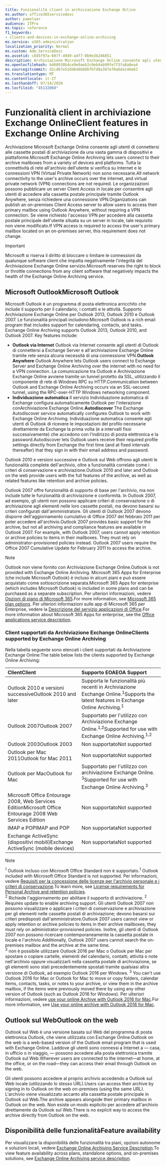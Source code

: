 ```yaml
---
title: Funzionalità client in archiviazione Exchange Online
ms.author: office365servicedesc
author: pamelaar
audience: ITPro
ms.topic: reference
f1_keywords:
- clients-and-devices-in-exchange-online-archiving
ms.service: o365-administration
localization_priority: Normal
ms.custom: Adm_ServiceDesc
ms.assetid: c8d5f97a-607f-4949-a4f7-0b9e3b246851
description: Archiviazione Microsoft Exchange Online consente agli utenti di connettersi alle cassette postali di archiviazione da una vasta gamma di dispositivi e piattaforme. Tutta la connettività di rete all'archivio dell'utente si verifica su Internet e le connessioni VPN (Virtual Private Network) non sono necessarie. Le organizzazioni possono pubblicare un server Client Access in locale per consentire agli utenti di accedere alla cassetta postale principale tramite Outlook Anywhere, senza richiedere una connessione VPN. Se viene richiesto l'accesso VPN per accedere alla cassetta postale principale dell'utente situata su un server in locale, tale requisito non viene modificato.
ms.openlocfilehash: b460938b4ce9e0aeb2c0eb4ab99fe7f3fa8a8ea4
ms.sourcegitcommit: d2cd67e52dd646b68bfbfd8a387e70a6da140a62
ms.translationtype: MT
ms.contentlocale: it-IT
ms.lasthandoff: 07/14/2020
ms.locfileid: "45132060"
---
```

# <a name="client-features-in-exchange-online-archiving"></a><span data-ttu-id="1cf87-106">Funzionalità client in archiviazione Exchange Online</span><span class="sxs-lookup"><span data-stu-id="1cf87-106">Client features in Exchange Online Archiving</span></span>

<span data-ttu-id="1cf87-107">Archiviazione Microsoft Exchange Online consente agli utenti di connettersi alle cassette postali di archiviazione da una vasta gamma di dispositivi e piattaforme.</span><span class="sxs-lookup"><span data-stu-id="1cf87-107">Microsoft Exchange Online Archiving lets users connect to their archive mailboxes from a variety of devices and platforms.</span></span> <span data-ttu-id="1cf87-108">Tutta la connettività di rete all'archivio dell'utente si verifica su Internet e le connessioni VPN (Virtual Private Network) non sono necessarie.</span><span class="sxs-lookup"><span data-stu-id="1cf87-108">All network connectivity to the user's archive occurs over the internet, and virtual private network (VPN) connections are not required.</span></span> <span data-ttu-id="1cf87-109">Le organizzazioni possono pubblicare un server Client Access in locale per consentire agli utenti di accedere alla cassetta postale principale tramite Outlook Anywhere, senza richiedere una connessione VPN.</span><span class="sxs-lookup"><span data-stu-id="1cf87-109">Organizations can publish an on-premises Client Access server to allow users to access their primary mailbox using Outlook Anywhere, without requiring a VPN connection.</span></span> <span data-ttu-id="1cf87-110">Se viene richiesto l'accesso VPN per accedere alla cassetta postale principale dell'utente situata su un server in locale, tale requisito non viene modificato.</span><span class="sxs-lookup"><span data-stu-id="1cf87-110">If VPN access is required to access the user's primary mailbox located on an on-premises server, this requirement does not change.</span></span>
  
> [!IMPORTANT]
> <span data-ttu-id="1cf87-111">Microsoft si riserva il diritto di bloccare o limitare le connessioni da qualunque software client che impatta negativamente l'integrità del Archiviazione Exchange Online servizio.</span><span class="sxs-lookup"><span data-stu-id="1cf87-111">Microsoft reserves the right to block or throttle connections from any client software that negatively impacts the health of the Exchange Online Archiving service.</span></span>
  
## <a name="microsoft-outlook"></a><span data-ttu-id="1cf87-112">Microsoft Outlook</span><span class="sxs-lookup"><span data-stu-id="1cf87-112">Microsoft Outlook</span></span>

<span data-ttu-id="1cf87-p103">Microsoft Outlook è un programma di posta elettronica arricchito che include il supporto per il calendario, i contatti e le attività. Supporto Archiviazione Exchange Online per Outlook 2013, Outlook 2010 e Outlook 2007. Le funzionalità principali includono:</span><span class="sxs-lookup"><span data-stu-id="1cf87-p103">Microsoft Outlook is a rich email program that includes support for calendaring, contacts, and tasks. Exchange Online Archiving supports Outlook 2013, Outlook 2010, and Outlook 2007. Key features include:</span></span>
  
- <span data-ttu-id="1cf87-116">**Outlook via Internet** Outlook via Internet consente agli utenti di Outlook di connettersi a Exchange Server e all'archiviazione Exchange Online tramite rete senza alcuna necessità di una connessione VPN.</span><span class="sxs-lookup"><span data-stu-id="1cf87-116">**Outlook Anywhere** Outlook Anywhere lets Outlook users connect to Exchange Server and Exchange Online Archiving over the internet with no need for a VPN connection.</span></span> <span data-ttu-id="1cf87-117">La comunicazione tra Outlook e Archiviazione Exchange Online avviene tramite un tunnel protetto da SSL, utilizzando il componente di rete di Windows RPC su HTTP.</span><span class="sxs-lookup"><span data-stu-id="1cf87-117">Communication between Outlook and Exchange Online Archiving occurs via an SSL-secured tunnel, using the RPC-over-HTTP Windows networking component.</span></span>    
- <span data-ttu-id="1cf87-118">**Individuazione automatica** Il servizio Individuazione automatica di Exchange configura automaticamente Outlook per l'interazione conArchiviazione Exchange Online.</span><span class="sxs-lookup"><span data-stu-id="1cf87-118">**Autodiscover** The Exchange Autodiscover service automatically configures Outlook to work with Exchange Online Archiving.</span></span> <span data-ttu-id="1cf87-119">Individuazione automatica consente agli utenti di Outlook di ricevere le impostazioni del profilo necessarie direttamente da Exchange la prima volta (e a intervalli fissi successivamente) che accedono con l'indirizzo di posta elettronica e la password.</span><span class="sxs-lookup"><span data-stu-id="1cf87-119">Autodiscover lets Outlook users receive their required profile settings directly from Exchange the first time (and at fixed intervals thereafter) that they sign in with their email address and password.</span></span> 

<span data-ttu-id="1cf87-120">Outlook 2010 e versioni successive e Outlook sul Web offrono agli utenti le funzionalità complete dell'archivio, oltre a funzionalità correlate come i criteri di conservazione e archiviazione.</span><span class="sxs-lookup"><span data-stu-id="1cf87-120">Outlook 2010 and later and Outlook on the web provide users with the full features of the archive, as well as related features like retention and archive policies.</span></span>
  
<span data-ttu-id="1cf87-p106">Outlook 2007 offre funzionalità di supporto di base per l'archivio, ma non include tutte le funzionalità di archiviazione e conformità. In Outlook 2007, ad esempio, gli utenti non possono applicare criteri di conservazione o di archiviazione agli elementi nelle loro cassette postali, ma devono basarsi su criteri configurati dall'amministratore. Gli utenti di Outlook 2007 devono disporre dell'aggiornamento cumulativo di Office 2007 del febbraio 2011 per poter accedere all'archivio.</span><span class="sxs-lookup"><span data-stu-id="1cf87-p106">Outlook 2007 provides basic support for the archive, but not all archiving and compliance features are available in Outlook 2007. For example, with Outlook 2007, users cannot apply retention or archive policies to items in their mailboxes. They must rely on administrator-provisioned policies instead. Outlook 2007 users require the Office 2007 Cumulative Update for February 2011 to access the archive.</span></span>
  
> [!NOTE]
> <span data-ttu-id="1cf87-125">Outlook non viene fornito con Archiviazione Exchange Online.</span><span class="sxs-lookup"><span data-stu-id="1cf87-125">Outlook is not provided with Exchange Online Archiving.</span></span> <span data-ttu-id="1cf87-126">Microsoft 365 Apps for Enterprise (che include Microsoft Outlook) è incluso in alcuni piani e può essere acquistato come sottoscrizione separata.</span><span class="sxs-lookup"><span data-stu-id="1cf87-126">Microsoft 365 Apps for enterprise (which includes Microsoft Outlook) is included in some plans and can be purchased as a separate subscription.</span></span> <span data-ttu-id="1cf87-127">Per ulteriori informazioni, vedere [Opzioni di piano di Microsoft 365](../office-365-platform-service-description/office-365-plan-options.md).</span><span class="sxs-lookup"><span data-stu-id="1cf87-127">For more information, see [Microsoft 365 plan options](../office-365-platform-service-description/office-365-plan-options.md).</span></span> <span data-ttu-id="1cf87-128">Per ulteriori informazioni sulle app di Microsoft 365 per Enterprise, vedere la [Descrizione del servizio applicazioni di Office](../office-applications-service-description/office-applications-service-description.md).</span><span class="sxs-lookup"><span data-stu-id="1cf87-128">For more information about Microsoft 365 Apps for enterprise, see the [Office applications service description](../office-applications-service-description/office-applications-service-description.md).</span></span> 
  
### <a name="clients-supported-by-exchange-online-archiving"></a><span data-ttu-id="1cf87-129">Client supportati da Archiviazione Exchange Online</span><span class="sxs-lookup"><span data-stu-id="1cf87-129">Clients supported by Exchange Online Archiving</span></span>

<span data-ttu-id="1cf87-130">Nella tabella seguente sono elencati i client supportati da Archiviazione Exchange Online:</span><span class="sxs-lookup"><span data-stu-id="1cf87-130">The table below lists the clients supported by Exchange Online Archiving:</span></span>
  
|<span data-ttu-id="1cf87-131">**Client**</span><span class="sxs-lookup"><span data-stu-id="1cf87-131">**Client**</span></span>|<span data-ttu-id="1cf87-132">**Supporto EOA**</span><span class="sxs-lookup"><span data-stu-id="1cf87-132">**EOA Support**</span></span>|
|:-----|:-----|
|<span data-ttu-id="1cf87-133">Outlook 2010 e versioni successive</span><span class="sxs-lookup"><span data-stu-id="1cf87-133">Outlook 2010 and later</span></span>  <br/> |<span data-ttu-id="1cf87-134">Supporta le funzionalità più recenti in Archiviazione Exchange Online.<sup>1</sup></span><span class="sxs-lookup"><span data-stu-id="1cf87-134">Supports the latest features in Exchange Online Archiving.<sup>1</sup></span></span> <br/> |
|<span data-ttu-id="1cf87-135">Outlook 2007</span><span class="sxs-lookup"><span data-stu-id="1cf87-135">Outlook 2007</span></span>  <br/> |<span data-ttu-id="1cf87-136">Supportato per l'utilizzo con Archiviazione Exchange Online.<sup>1,2</sup></span><span class="sxs-lookup"><span data-stu-id="1cf87-136">Supported for use with Exchange Online Archiving.<sup>1,2</sup></span></span> <br/> |
|<span data-ttu-id="1cf87-137">Outlook 2003</span><span class="sxs-lookup"><span data-stu-id="1cf87-137">Outlook 2003</span></span>  <br/> |<span data-ttu-id="1cf87-138">Non supportato</span><span class="sxs-lookup"><span data-stu-id="1cf87-138">Not supported</span></span>  <br/> |
|<span data-ttu-id="1cf87-139">Outlook per Mac 2011</span><span class="sxs-lookup"><span data-stu-id="1cf87-139">Outlook for Mac 2011</span></span>  <br/> |<span data-ttu-id="1cf87-140">Non supportato</span><span class="sxs-lookup"><span data-stu-id="1cf87-140">Not supported</span></span>  <br/> |
|<span data-ttu-id="1cf87-141">Outlook per Mac</span><span class="sxs-lookup"><span data-stu-id="1cf87-141">Outlook for Mac</span></span>  <br/> |<span data-ttu-id="1cf87-142">Supportato per l'utilizzo con archiviazione Exchange Online. <sup>3</sup></span><span class="sxs-lookup"><span data-stu-id="1cf87-142">Supported for use with Exchange Online Archiving.<sup>3</sup></span></span> <br/> |
|<span data-ttu-id="1cf87-143">Microsoft Office Entourage 2008, Web Services Edition</span><span class="sxs-lookup"><span data-stu-id="1cf87-143">Microsoft Office Entourage 2008 Web Services Edition</span></span>  <br/> |<span data-ttu-id="1cf87-144">Non supportato</span><span class="sxs-lookup"><span data-stu-id="1cf87-144">Not supported</span></span>  <br/> |
|<span data-ttu-id="1cf87-145">IMAP e POP</span><span class="sxs-lookup"><span data-stu-id="1cf87-145">IMAP and POP</span></span>  <br/> |<span data-ttu-id="1cf87-146">Non supportata</span><span class="sxs-lookup"><span data-stu-id="1cf87-146">Not supported</span></span>  <br/> |
|<span data-ttu-id="1cf87-147">Exchange ActiveSync (dispositivi mobili)</span><span class="sxs-lookup"><span data-stu-id="1cf87-147">Exchange ActiveSync (mobile devices)</span></span>  <br/> |<span data-ttu-id="1cf87-148">Non supportata</span><span class="sxs-lookup"><span data-stu-id="1cf87-148">Not supported</span></span>  <br/> |
   
> [!NOTE]
> <span data-ttu-id="1cf87-149"><sup>1</sup> Outlook incluso con Microsoft Office Standard non è supportato.</span><span class="sxs-lookup"><span data-stu-id="1cf87-149"><sup>1</sup> Outlook included with Microsoft Office Standard is not supported.</span></span> <span data-ttu-id="1cf87-150">Per informazioni, vedere [Requisiti per la concessione delle licenze per l'archivio personale e i criteri di conservazione](https://support.office.com/article/Outlook-license-requirements-for-Exchange-features-46B6B7C5-C3CA-43E5-8424-1E2807917C99).</span><span class="sxs-lookup"><span data-stu-id="1cf87-150">To learn more, see [License requirements for Personal Archive and retention policies](https://support.office.com/article/Outlook-license-requirements-for-Exchange-features-46B6B7C5-C3CA-43E5-8424-1E2807917C99).</span></span> <br/><span data-ttu-id="1cf87-151"> 
<sup>2</sup> Richiede l'aggiornamento per abilitare il supporto di archiviazione.</span><span class="sxs-lookup"><span data-stu-id="1cf87-151"> 
<sup>2</sup> Requires update to enable archiving support.</span></span> <span data-ttu-id="1cf87-152">Gli utenti Outlook 2007 non possono visualizzare o applicare i criteri di conservazione e archiviazione per gli elementi nelle cassette postali di archiviazione; devono basarsi sui criteri predisposti dall'amministratore.</span><span class="sxs-lookup"><span data-stu-id="1cf87-152">Outlook 2007 users cannot view or apply retention or archive policies to items in their archive mailboxes; they must rely on administrator-provisioned policies.</span></span> <span data-ttu-id="1cf87-153">Inoltre, gli utenti di Outlook 2007 non possono ricercare contemporaneamente la cassetta postale in locale e l'archivio.</span><span class="sxs-lookup"><span data-stu-id="1cf87-153">Additionally, Outlook 2007 users cannot search the on-premises mailbox and the archive at the same time.</span></span> <br/><span data-ttu-id="1cf87-154"> 
<sup>3</sup> non è possibile utilizzare Outlook 2016 per Mac o Outlook per Mac per spostare o copiare cartelle, elementi del calendario, contatti, attività o note nell'archivio oppure visualizzarli nella cassetta postale di archiviazione, se gli elementi sono stati precedentemente spostati tramite qualsiasi altra versione di Outlook, ad esempio Outlook 2016 per Windows.</span><span class="sxs-lookup"><span data-stu-id="1cf87-154"> 
<sup>3</sup> You can't use Outlook 2016 for Mac or Outlook for Mac to move or copy folders, calendar items, contacts, tasks, or notes to your archive, or view them in the archive mailbox, if the items were previously moved there by using any other version of Outlook (such as Outlook 2016 for Windows).</span></span> <span data-ttu-id="1cf87-155">Per ulteriori informazioni, vedere [use your online Archive with Outlook 2016 for Mac](https://support.office.com/article/Use-your-online-archive-with-Outlook-2016-for-Mac-45b8439c-2982-4b6b-9097-eed71dbfe238).</span><span class="sxs-lookup"><span data-stu-id="1cf87-155">For more information, see [Use your online archive with Outlook 2016 for Mac](https://support.office.com/article/Use-your-online-archive-with-Outlook-2016-for-Mac-45b8439c-2982-4b6b-9097-eed71dbfe238).</span></span> 

## <a name="outlook-on-the-web"></a><span data-ttu-id="1cf87-156">Outlook sul Web</span><span class="sxs-lookup"><span data-stu-id="1cf87-156">Outlook on the web</span></span>

<span data-ttu-id="1cf87-157">Outlook sul Web è una versione basata sul Web del programma di posta elettronica Outlook, che viene utilizzata con Exchange Online.</span><span class="sxs-lookup"><span data-stu-id="1cf87-157">Outlook on the web is a web-based version of the Outlook email program that is used with Exchange Online.</span></span> <span data-ttu-id="1cf87-158">Laddove gli utenti sono connessi a Internet a &mdash; casa, in ufficio o in viaggio, &mdash; possono accedere alla posta elettronica tramite Outlook sul Web.</span><span class="sxs-lookup"><span data-stu-id="1cf87-158">Wherever users are connected to the internet&mdash;at home, at the office, or on the road&mdash;they can access their email through Outlook on the web.</span></span>
  
<span data-ttu-id="1cf87-159">Gli utenti possono accedere al proprio archivio accedendo a Outlook sul Web locale (utilizzando lo stesso URL).</span><span class="sxs-lookup"><span data-stu-id="1cf87-159">Users can access their archive by signing in to Outlook on the web on-premises (using the same URL).</span></span> <span data-ttu-id="1cf87-160">L'archivio viene visualizzato accanto alla cassetta postale principale in Outlook sul Web.</span><span class="sxs-lookup"><span data-stu-id="1cf87-160">The archive appears alongside their primary mailbox in Outlook on the web.</span></span> <span data-ttu-id="1cf87-161">Non esiste un modo esplicito per accedere all'archivio direttamente da Outlook sul Web.</span><span class="sxs-lookup"><span data-stu-id="1cf87-161">There is no explicit way to access the archive directly from Outlook on the web.</span></span>
  
## <a name="feature-availability"></a><span data-ttu-id="1cf87-162">Disponibilità delle funzionalità</span><span class="sxs-lookup"><span data-stu-id="1cf87-162">Feature availability</span></span>

<span data-ttu-id="1cf87-163">Per visualizzare la disponibilità delle funzionalità tra piani, opzioni autonome e soluzioni locali, vedere [Exchange Online Archiving Service Description](exchange-online-archiving-service-description.md).</span><span class="sxs-lookup"><span data-stu-id="1cf87-163">To view feature availability across plans, standalone options, and on-premises solutions, see [Exchange Online Archiving service description](exchange-online-archiving-service-description.md).</span></span>